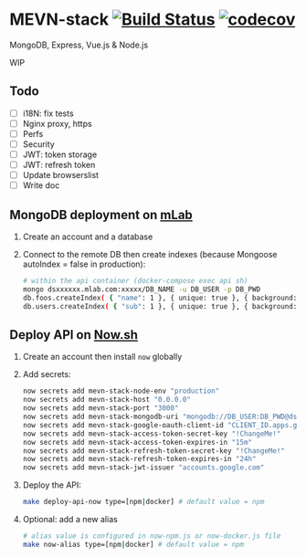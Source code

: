 # MEVN-stack [![Build Status](https://travis-ci.org/guham/MEVN-stack.svg?branch=master)](https://travis-ci.org/guham/MEVN-stack) [![codecov](https://codecov.io/gh/guham/MEVN-stack/branch/master/graph/badge.svg)](https://codecov.io/gh/guham/MEVN-stack)

MongoDB, Express, Vue.js & Node.js

WIP

## Todo

- [ ] i18N: fix tests
- [ ] Nginx proxy, https
- [ ] Perfs
- [ ] Security
- [ ] JWT: token storage
- [ ] JWT: refresh token
- [ ] Update browserslist
- [ ] Write doc

## MongoDB deployment on [mLab](https://mlab.com/)

1. Create an account and a database

2. Connect to the remote DB then create indexes (because Mongoose autoIndex = false in production):
    ```bash
    # within the api container (docker-compose exec api sh)
    mongo dsxxxxxx.mlab.com:xxxxx/DB_NAME -u DB_USER -p DB_PWD
    db.foos.createIndex( { "name": 1 }, { unique: true }, { background: true } )
    db.users.createIndex( { "sub": 1 }, { unique: true }, { background: true } )
    ```

## Deploy API on [Now.sh](https://zeit.co/now)

1. Create an account then install `now` globally

2. Add secrets:
    ```bash
    now secrets add mevn-stack-node-env "production"
    now secrets add mevn-stack-host "0.0.0.0"
    now secrets add mevn-stack-port "3000"
    now secrets add mevn-stack-mongodb-uri "mongodb://DB_USER:DB_PWD@dsxxxxxx.mlab.com:xxxxx/DB_NAME"
    now secrets add mevn-stack-google-oauth-client-id "CLIENT_ID.apps.googleusercontent.com"
    now secrets add mevn-stack-access-token-secret-key "!ChangeMe!"
    now secrets add mevn-stack-access-token-expires-in "15m"
    now secrets add mevn-stack-refresh-token-secret-key "!ChangeMe!"
    now secrets add mevn-stack-refresh-token-expires-in "24h"
    now secrets add mevn-stack-jwt-issuer "accounts.google.com"
    ```
3. Deploy the API:
    ```bash
    make deploy-api-now type=[npm|docker] # default value = npm
    ```

4. Optional: add a new alias
    ```bash
    # alias value is configured in now-npm.js or now-docker.js file
    make now-alias type=[npm|docker] # default value = npm
    ```
